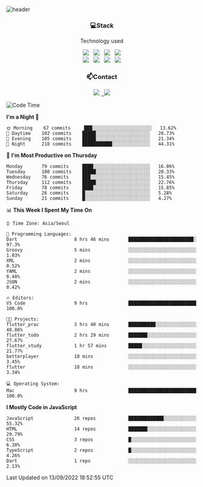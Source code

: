 ![header](https://capsule-render.vercel.app/api?type=waving&color=gradient&height=200&text=Che-ri&fontAlign=70&fontAlignY=40&animation=twinkling)

<h3 align="center">💻Stack</h3>
<p align="center">Technology used</p>
<div align="center"><img src="https://img.shields.io/badge/HTML5-e74c3c?style=flat-square&logo=HTML5&logoColor=white"></img> &nbsp <img src="https://img.shields.io/badge/CSS3-0A84FF?style=flat-square&logo=CSS3&logoColor=white"></img> &nbsp <img src="https://img.shields.io/badge/tailwind%2Dcss-06B6D4?style=flat-square&logo=tailwindcss&logoColor=white"/></a> &nbsp <img src="https://img.shields.io/badge/styled%2Dcomponents-DB7093?style=flat-square&logo=styled%2Dcomponents&logoColor=white"/></a>
<br><img src="https://img.shields.io/badge/JavaScript-FFCD11?style=flat-square&logo=JavaScript&logoColor=white"></img> &nbsp <img src="https://img.shields.io/badge/React-00BCF6?style=flat-square&logo=React&logoColor=white"></img> &nbsp <img src="https://img.shields.io/badge/Redux-764ABC?style=flat-square&logo=Redux&logoColor=white"/> &nbsp <img src="https://img.shields.io/badge/Zustand-582D3E?style=flat-square&logo=Zustand&logoColor=white"/></a></div> 

<h3 align="center">📫Contact</h3>
<div align="center"><a href="https://cheri.tistory.com/"><img src="https://img.shields.io/badge/Cheri-AD29B6?style=flat-square&logo=Tidal&logoColor=white"/></a> <a href="rnjs1135@gmail.com"> &nbsp <img src="https://img.shields.io/badge/Gmail-EA4335?style=flat-square&logo=Gmail&logoColor=white"/></a></div>

<!--START_SECTION:waka-->
![Code Time](http://img.shields.io/badge/Code%20Time-1%2C559%20hrs%2027%20mins-blue)

**I'm a Night 🦉** 

```text
🌞 Morning    67 commits     ███░░░░░░░░░░░░░░░░░░░░░░   13.62% 
🌆 Daytime    102 commits    █████░░░░░░░░░░░░░░░░░░░░   20.73% 
🌃 Evening    105 commits    █████░░░░░░░░░░░░░░░░░░░░   21.34% 
🌙 Night      218 commits    ███████████░░░░░░░░░░░░░░   44.31%

```
📅 **I'm Most Productive on Thursday** 

```text
Monday       79 commits     ████░░░░░░░░░░░░░░░░░░░░░   16.06% 
Tuesday      100 commits    █████░░░░░░░░░░░░░░░░░░░░   20.33% 
Wednesday    76 commits     ███░░░░░░░░░░░░░░░░░░░░░░   15.45% 
Thursday     112 commits    █████░░░░░░░░░░░░░░░░░░░░   22.76% 
Friday       78 commits     ████░░░░░░░░░░░░░░░░░░░░░   15.85% 
Saturday     26 commits     █░░░░░░░░░░░░░░░░░░░░░░░░   5.28% 
Sunday       21 commits     █░░░░░░░░░░░░░░░░░░░░░░░░   4.27%

```


📊 **This Week I Spent My Time On** 

```text
⌚︎ Time Zone: Asia/Seoul

💬 Programming Languages: 
Dart                     8 hrs 46 mins       ████████████████████████░   97.3% 
Groovy                   5 mins              ░░░░░░░░░░░░░░░░░░░░░░░░░   1.03% 
XML                      2 mins              ░░░░░░░░░░░░░░░░░░░░░░░░░   0.52% 
YAML                     2 mins              ░░░░░░░░░░░░░░░░░░░░░░░░░   0.48% 
JSON                     2 mins              ░░░░░░░░░░░░░░░░░░░░░░░░░   0.42%

🔥 Editors: 
VS Code                  9 hrs               █████████████████████████   100.0%

🐱‍💻 Projects: 
flutter_prac             3 hrs 40 mins       ██████████░░░░░░░░░░░░░░░   40.86% 
flutter_todo             2 hrs 29 mins       ███████░░░░░░░░░░░░░░░░░░   27.67% 
flutter_study            1 hr 57 mins        █████░░░░░░░░░░░░░░░░░░░░   21.77% 
betterplayer             18 mins             ░░░░░░░░░░░░░░░░░░░░░░░░░   3.45% 
flutter                  18 mins             ░░░░░░░░░░░░░░░░░░░░░░░░░   3.34%

💻 Operating System: 
Mac                      9 hrs               █████████████████████████   100.0%

```

**I Mostly Code in JavaScript** 

```text
JavaScript               26 repos            █████████████░░░░░░░░░░░░   55.32% 
HTML                     14 repos            ███████░░░░░░░░░░░░░░░░░░   29.79% 
CSS                      3 repos             █░░░░░░░░░░░░░░░░░░░░░░░░   6.38% 
TypeScript               2 repos             █░░░░░░░░░░░░░░░░░░░░░░░░   4.26% 
Dart                     1 repo              ░░░░░░░░░░░░░░░░░░░░░░░░░   2.13%

```



 Last Updated on 13/09/2022 18:52:55 UTC
<!--END_SECTION:waka-->
